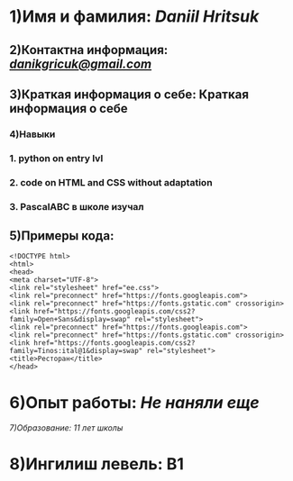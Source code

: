 # 1)Имя и фамилия:  ___Daniil Hritsuk___
## 2)Контактна информация: *danikgricuk@gmail.com*
## 3)Краткая информация о себе: Краткая информация о себе
### 4)Навыки 
### 1. python on entry lvl
### 2. code on HTML and CSS without adaptation
### 3. PascalABC в школе изучал
## 5)Примеры кода:
```
<!DOCTYPE html>
<html>
<head>
<meta charset="UTF-8">
<link rel="stylesheet" href="ee.css">
<link rel="preconnect" href="https://fonts.googleapis.com">
<link rel="preconnect" href="https://fonts.gstatic.com" crossorigin>
<link href="https://fonts.googleapis.com/css2?family=Open+Sans&display=swap" rel="stylesheet">
<link rel="preconnect" href="https://fonts.googleapis.com">
<link rel="preconnect" href="https://fonts.gstatic.com" crossorigin>
<link href="https://fonts.googleapis.com/css2?family=Tinos:ital@1&display=swap" rel="stylesheet">
<title>Ресторан</title>
</head>
```
# 6)Опыт работы: ___Не наняли еще___
###### 7)Образование: 11 лет школы
# 8)Ингилиш левель: B1
